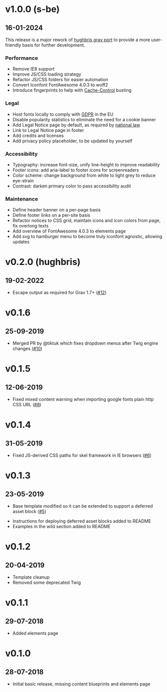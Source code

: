 # v1.0.0 (s-be)
##  16-01-2024

[](#release)

 This release is a major rework of [hughbris grav port](https://github.com/hughbris/grav-theme-solarize/tree/develop) to provide a more user-friendly basis for further development.

### Performance
* Remove IE8 support
* Improve JS/CSS loading strategy
* Refactor JS/CSS folders for easier automation
* Convert Iconfont FontAwesome 4.0.3 to woff2
* Introduce fingerprints to help with [Cache-Control](https://developer.mozilla.org/en-US/docs/Web/HTTP/Headers/Cache-Control) busting

### Legal
* Host fonts locally to comply with [GDPR](https://www.cookieyes.com/documentation/features/integrations/google-fonts-and-gdpr/) in the EU
* Disable popularity statistics to eliminate the need for a cookie banner
* Add Legal Notice page by default, as required by [national law](https://secureprivacy.ai/blog/what-is-an-impressum)
* Link to Legal Notice page in footer
* Add credits and licenses
* Add privacy policy placeholder, to be updated by yourself

### Accessibility
* Typography: increase font-size, unify line-height to improve readability
* Footer icons: add aria-label to footer icons for screenreaders
* Color scheme: change background from white to light grey to reduce eye-strain
* Contrast: darken primary color to pass accessibility audit

### Maintenance
* Define header banner on a per-page basis
* Define footer links on a per-site basis
* Refactor notices to CSS grid, maintain icons and icon colors from page, fix overlong texts
* Add overview of FontAwesome 4.0.3 to elements page
* Add svg to hamburger menu to become truly iconfont agnostic, allowing updates


# v0.2.0 (hughbris)
##  19-02-2022

[](#bugfix)
* Escape output as required for Grav 1.7+ ([#12](https://github.com/hughbris/grav-theme-solarize/pull/12))

# v0.1.6
##  25-09-2019

[](#bugfix)
* Merged PR by @tiktuk which fixes dropdown menus after Twig engine changes ([#10](https://github.com/hughbris/grav-theme-solarize/pull/10))

# v0.1.5
##  12-06-2019

[](#bugfix)
* Fixed mixed content warning when importing google fonts plain http CSS URL ([#8](https://github.com/hughbris/grav-theme-solarize/issues/8))

# v0.1.4
##  31-05-2019

[](#bugfix)
* Fixed JS-derived CSS paths for skel framework in IE browsers ([#6](https://github.com/hughbris/grav-theme-solarize/issues/6))

# v0.1.3
##  23-05-2019

[](#improved)
* Base template modified so it can be extended to support a deferred asset block ([#5](https://github.com/hughbris/grav-theme-solarize/issues/5))

[](#new)
* Instructions for deploying deferred asset blocks added to README
* Examples in the wild section added to README

# v0.1.2
##  20-04-2019

[](#improved)
* Template cleanup
* Removed some deprecated Twig

# v0.1.1
##  29-07-2018

[](#new)
* Added elements page

# v0.1.0
##  28-07-2018

[](#new)
* Initial basic release, missing content blueprints and elements page